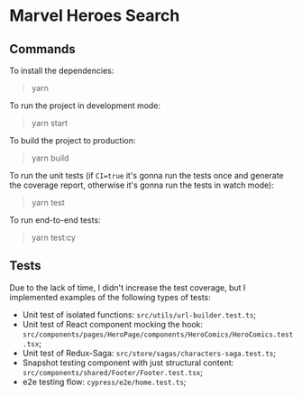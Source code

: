 # Marvel Heroes Search

## Commands

To install the dependencies:

> yarn

To run the project in development mode:

> yarn start

To build the project to production:

> yarn build

To run the unit tests (if `CI=true` it's gonna run the tests once and generate the coverage report, otherwise it's gonna run the tests in watch mode):

> yarn test

To run end-to-end tests:

> yarn test:cy

## Tests

Due to the lack of time, I didn't increase the test coverage, but I implemented examples of the following types of tests:

- Unit test of isolated functions: `src/utils/url-builder.test.ts`;
- Unit test of React component mocking the hook: `src/components/pages/HeroPage/components/HeroComics/HeroComics.test.tsx`;
- Unit test of Redux-Saga: `src/store/sagas/characters-saga.test.ts`;
- Snapshot testing component with just structural content: `src/components/shared/Footer/Footer.test.tsx`;
- e2e testing flow: `cypress/e2e/home.test.ts`;
